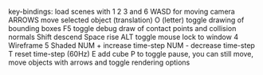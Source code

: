 key-bindings:
load scenes with 1 2 3 and 6
WASD for moving camera
ARROWS move selected object (translation)
O (letter) toggle drawing of bounding boxes
F5 toggle debug draw of contact points and collision normals
Shift descend
Space rise
ALT toggle mouse lock to window
4 Wireframe
5 Shaded
NUM + increase time-step
NUM - decrease time-step
T reset time-step (60Hz)
E add cube
P to toggle pause, you can still move, move objects with arrows and toggle rendering options